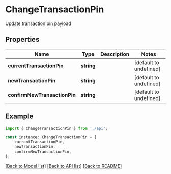# ChangeTransactionPin

Update transaction pin payload

## Properties

Name | Type | Description | Notes
------------ | ------------- | ------------- | -------------
**currentTransactionPin** | **string** |  | [default to undefined]
**newTransactionPin** | **string** |  | [default to undefined]
**confirmNewTransactionPin** | **string** |  | [default to undefined]

## Example

```typescript
import { ChangeTransactionPin } from './api';

const instance: ChangeTransactionPin = {
    currentTransactionPin,
    newTransactionPin,
    confirmNewTransactionPin,
};
```

[[Back to Model list]](../README.md#documentation-for-models) [[Back to API list]](../README.md#documentation-for-api-endpoints) [[Back to README]](../README.md)
